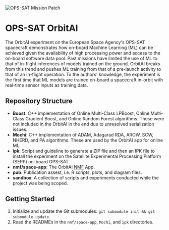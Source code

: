 ![OPS-SAT Mission Patch](https://github.com/georgeslabreche/opssat-orbitai/blob/main/pub/images/ops-sat_mission_patch.png?raw=true)

# OPS-SAT OrbitAI
The OrbitAI experiment on the European Space Agency's OPS-SAT spacecraft demonstrates how on-board Machine Learning (ML) can be achieved given the availability of high processing power and access to the on-board software data pool. Past missions have limited the use of ML to that of in-flight inferences of models trained on the ground. OrbitAI breaks from this trend and pushes ML training from that of a pre-launch activity to that of an in-flight operation. To the authors' knowledge, the experiment is the first time that ML models are trained on-board a spacecraft in-orbit with real-time sensor inputs as training data.

## Repository Structure
- **Boost**: C++ implementation of Online Multi-Class LPBoost, Online Multi-Class Gradient Boost, and Online Random Forest algorithms. These were not included in the OrbitAI in the end due to unresolved serialization issues.
- **Mochi**: C++ implementation of ADAM, Adagarad RDA, AROW, SCW, NHERD, and PA algorithms. These are used by the OrbitAI app for online ML.
- **ipk**: Script and guideline to generate a ZIP file and then an IPK file to install the experiment on the Satellite Experimental Processing Platform (SEPP) on-board OPS-SAT.
- **nmf/space-app**: The OrbitAI [NMF](https://github.com/esa/nmf-mission-ops-sat) App.
- **pub**: Publication assest, i.e. R scripts, plots, and diagram files.
- **sandbox**: A collection of scripts and experiments conducted while the project was being scoped.
## Getting Started
1. Initialize and update the Git submodules: `git submodule init && git submodule update`.
2. Read the READMEs in the `nmf/space-app`, `Mochi`, and `ipk` directories.
